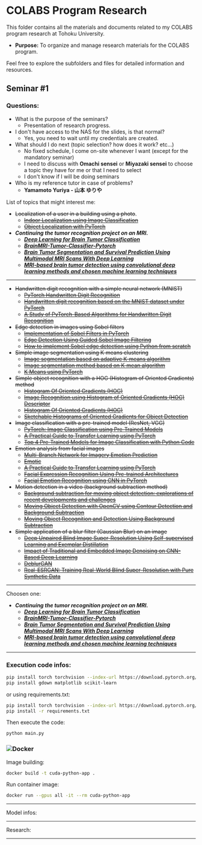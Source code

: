 # COLABS Program Research

This folder contains all the materials and documents related to my COLABS program research at Tohoku University.

- **Purpose:** To organize and manage research materials for the COLABS program.

Feel free to explore the subfolders and files for detailed information and resources.

## Seminar #1

### Questions:

- What is the purpose of the seminars?
    - Presentation of research progress.
- I don't have access to the NAS for the slides, is that normal?
    - Yes, you need to wait until my credentials are created.
- What should I do next (topic selection? how does it work? etc...)
    - No fixed schedule, I come on-site whenever I want (except for the mandatory seminar)
    - I need to discuss with **Omachi sensei** or **Miyazaki sensei** to choose a topic they have for me or that I need to select
    - I don't know if I will be doing seminars
- Who is my reference tutor in case of problems?
    - **Yamamoto Yuriya - 山本 ゆりや**

List of topics that might interest me:
- ~~Localization of a user in a building using a photo~~.
    - ~~[Indoor Localization using Image Classification](https://journals.plos.org/plosone/article?id=10.1371/journal.pone.0307569)~~
    - ~~[Object Localization with PyTorch](https://blog.paperspace.com/object-localization-using-pytorch-1/)~~
- ***Continuing the tumor recognition project on an MRI.***
    - [***Deep Learning for Brain Tumor Classification***](https://ar5iv.labs.arxiv.org/html/2408.00636)
    - [***BrainMRI-Tumor-Classifier-Pytorch***](https://github.com/HalemoGPA/BrainMRI-Tumor-Classifier-Pytorch)
    - [***Brain Tumor Segmentation and Survival Prediction Using Multimodal MRI Scans With Deep Learning***](https://www.frontiersin.org/journals/neuroscience/articles/10.3389/fnins.2019.00810/full)
    - [***MRI-based brain tumor detection using convolutional deep learning methods and chosen machine learning techniques***](https://bmcmedinformdecismak.biomedcentral.com/articles/10.1186/s12911-023-02114-6)
---
- ~~Handwritten digit recognition with a simple neural network (MNIST)~~
    - ~~[PyTorch Handwritten Digit Recognition](https://github.com/billy-enrizky/Pytorch-Handwritten-Digit-Recognition)~~
    - ~~[Handwritten digit recognition based on the MNIST dataset under PyTorch](https://pdfs.semanticscholar.org/f73b/2aedd9daf30b2b54c4fa0ed9d4a14d236336.pdf)~~
    - ~~[A Study of PyTorch-Based Algorithms for Handwritten Digit Recognition](https://link.springer.com/chapter/10.1007/978-981-97-4393-3_22)~~
- ~~Edge detection in images using Sobel filters~~
    - ~~[Implementation of Sobel Filters in PyTorch](https://github.com/chaddy1004/sobel-operator-pytorch)~~
    - ~~[Edge Detection Using Guided Sobel Image Filtering](https://link.springer.com/article/10.1007/s11277-023-10628-5)~~
    - ~~[How to implement Sobel edge detection using Python from scratch](https://adeveloperdiary.com/data-science/computer-vision/how-to-implement-sobel-edge-detection-using-python-from-scratch/)~~
- ~~Simple image segmentation using K-means clustering~~
    - ~~[Image segmentation based on adaptive K-means algorithm](https://jivp-eurasipjournals.springeropen.com/articles/10.1186/s13640-018-0309-3)~~
    - ~~[Image segmentation method based on K-mean algorithm](https://jivp-eurasipjournals.springeropen.com/articles/10.1186/s13640-018-0322-6)~~
    - ~~[K Means using PyTorch](https://github.com/subhadarship/kmeans_pytorch)~~
- ~~Simple object recognition with a HOG (Histogram of Oriented Gradients) method~~
    - ~~[Histogram Of Oriented Gradients (HOG)](https://github.com/loureirod/Human-detection-with-HOG)~~
    - ~~[Image Recognition using Histogram of Oriented Gradients (HOG) Descriptor](https://debuggercafe.com/image-recognition-using-histogram-of-oriented-gradients-hog-descriptor/)~~
    - ~~[Histogram Of Oriented Gradients (HOG)](https://github.com/preethampaul/HOG)~~
    - ~~[Sketchable Histograms of Oriented Gradients for Object Detection](https://link.springer.com/chapter/10.1007/978-3-642-33275-3_46)~~
- ~~Image classification with a pre-trained model (ResNet, VGG)~~
    - ~~[PyTorch: Image Classification using Pre-Trained Models](https://coderzcolumn.com/tutorials/artificial-intelligence/pytorch-image-classification-using-pre-trained-models)~~
    - ~~[A Practical Guide to Transfer Learning using PyTorch](https://www.kdnuggets.com/2023/06/practical-guide-transfer-learning-pytorch.html)~~
    - ~~[Top 4 Pre-Trained Models for Image Classification with Python Code](https://www.analyticsvidhya.com/blog/2020/08/top-4-pre-trained-models-for-image-classification-with-python-code/)~~
- ~~Emotion analysis from facial images~~
    - ~~[Multi-Branch Network for Imagery Emotion Prediction](https://ar5iv.labs.arxiv.org/html/2312.07500)~~
    - ~~[Emotic](https://github.com/Tandon-A/emotic)~~
    - ~~[A Practical Guide to Transfer Learning using PyTorch](https://www.kdnuggets.com/2023/06/practical-guide-transfer-learning-pytorch.html)~~
    - ~~[Facial Expression Recognition Using Pre-trained Architectures](https://www.mdpi.com/2673-4591/62/1/22)~~
    - ~~[Facial Emotion Recognition using CNN in PyTorch](https://ar5iv.labs.arxiv.org/html/2312.10818)~~
- ~~Motion detection in a video (background subtraction method)~~
    - ~~[Background subtraction for moving object detection: explorations of recent developments and challenges](https://link.springer.com/article/10.1007/s00371-021-02286-0)~~
    - ~~[Moving Object Detection with OpenCV using Contour Detection and Background Subtraction](https://learnopencv.com/moving-object-detection-with-opencv/)~~
    - ~~[Moving Object Recognition and Detection Using Background Subtraction](https://link.springer.com/chapter/10.1007/978-981-13-0212-1_1)~~
- ~~Simple application of a blur filter (Gaussian Blur) on an image~~
    - ~~[Deep Unpaired Blind Image Super-Resolution Using Self-supervised Learning and Exemplar Distillation](https://link.springer.com/article/10.1007/s11263-023-01957-w)~~
    - ~~[Impact of Traditional and Embedded Image Denoising on CNN-Based Deep Learning](https://www.mdpi.com/2076-3417/13/20/11560)~~
    - ~~[DeblurGAN](https://github.com/KupynOrest/DeblurGAN)~~
    - ~~[Real-ESRGAN: Training Real-World Blind Super-Resolution with Pure Synthetic Data](https://ar5iv.labs.arxiv.org/html/2107.10833)~~
---
Choosen one:
- ***Continuing the tumor recognition project on an MRI.***
    - [***Deep Learning for Brain Tumor Classification***](https://ar5iv.labs.arxiv.org/html/2408.00636)
    - [***BrainMRI-Tumor-Classifier-Pytorch***](https://github.com/HalemoGPA/BrainMRI-Tumor-Classifier-Pytorch)
    - [***Brain Tumor Segmentation and Survival Prediction Using Multimodal MRI Scans With Deep Learning***](https://www.frontiersin.org/journals/neuroscience/articles/10.3389/fnins.2019.00810/full)
    - [***MRI-based brain tumor detection using convolutional deep learning methods and chosen machine learning techniques***](https://bmcmedinformdecismak.biomedcentral.com/articles/10.1186/s12911-023-02114-6)

---

### Execution code infos:
```bash
pip install torch torchvision --index-url https://download.pytorch.org/whl/cu118
pip install gdown matplotlib scikit-learn
```
or using requirements.txt:
```bash
pip install torch torchvision --index-url https://download.pytorch.org/whl/cu118
pip install -r requirements.txt
```

Then execute the code:
```sh
python main.py
```

### ![Docker](https://img.shields.io/badge/docker-%230db7ed.svg?style=for-the-badge&logo=docker&logoColor=white)
Image building:
```sh
docker build -t cuda-python-app .
```

Run container image:
```sh
docker run --gpus all -it --rm cuda-python-app
```

---

Model infos:


---

Research:


---